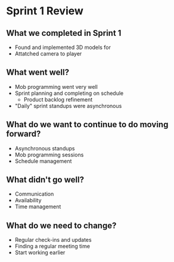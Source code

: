 # Sprint 1 Review  
## What we completed in Sprint 1
* Found and implemented 3D models for 
* Attatched camera to player

## What went well?
* Mob programming went very well
* Sprint planning and completing on schedule
  * Product backlog refinement
* "Daily" sprint standups were asynchronous 

## What do we want to continue to do moving forward?  
* Asynchronous standups
* Mob programming sessions
* Schedule management

## What didn't go well?
* Communication
* Availability
* Time management

## What do we need to change?
* Regular check-ins and updates
* Finding a regular meeting time
* Start working earlier
